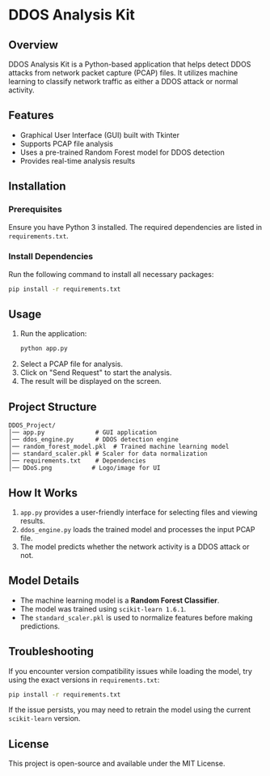 # DDOS Analysis Kit

## Overview
DDOS Analysis Kit is a Python-based application that helps detect DDOS attacks from network packet capture (PCAP) files. It utilizes machine learning to classify network traffic as either a DDOS attack or normal activity.

## Features
- Graphical User Interface (GUI) built with Tkinter
- Supports PCAP file analysis
- Uses a pre-trained Random Forest model for DDOS detection
- Provides real-time analysis results

## Installation
### Prerequisites
Ensure you have Python 3 installed. The required dependencies are listed in `requirements.txt`.

### Install Dependencies
Run the following command to install all necessary packages:
```bash
pip install -r requirements.txt
```

## Usage
1. Run the application:
   ```bash
   python app.py
   ```
2. Select a PCAP file for analysis.
3. Click on "Send Request" to start the analysis.
4. The result will be displayed on the screen.

## Project Structure
```
DDOS_Project/
│── app.py              # GUI application
│── ddos_engine.py      # DDOS detection engine
│── random_forest_model.pkl  # Trained machine learning model
│── standard_scaler.pkl # Scaler for data normalization
│── requirements.txt    # Dependencies
│── DDoS.png           # Logo/image for UI
```

## How It Works
1. `app.py` provides a user-friendly interface for selecting files and viewing results.
2. `ddos_engine.py` loads the trained model and processes the input PCAP file.
3. The model predicts whether the network activity is a DDOS attack or not.

## Model Details
- The machine learning model is a **Random Forest Classifier**.
- The model was trained using `scikit-learn 1.6.1`.
- The `standard_scaler.pkl` is used to normalize features before making predictions.

## Troubleshooting
If you encounter version compatibility issues while loading the model, try using the exact versions in `requirements.txt`:
```bash
pip install -r requirements.txt
```

If the issue persists, you may need to retrain the model using the current `scikit-learn` version.

## License
This project is open-source and available under the MIT License.